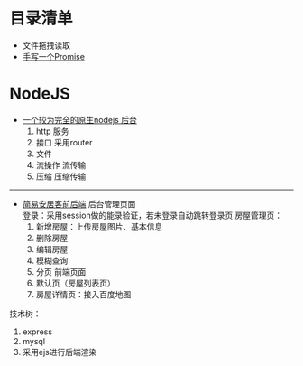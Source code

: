 # 目录清单

* 文件拖拽读取
* [手写一个Promise](https://github.com/webXLing/Keep-Learning/blob/master/%E6%89%8B%E5%86%99%E4%B8%80%E4%B8%AAPromise.html)

# NodeJS
* [一个较为完全的原生nodejs 后台](https://github.com/webXLing/Keep-Learning/tree/master/2019-1-12)
  1. http 服务
  2. 接口  采用router
  3. 文件
  4. 流操作  流传输
  5. 压缩  压缩传输
----
* [简易安居客前后端](https://github.com/webXLing/Keep-Learning/tree/master/2019-1-12)
后台管理页面  
  登录：采用session做的能录验证，若未登录自动跳转登录页
  房屋管理页：
  1. 新增房屋：上传房屋图片、基本信息
  2. 删除房屋
  3. 编辑房屋
  4. 模糊查询
  5. 分页
 前端页面  
  1. 默认页（房屋列表页）
  2. 房屋详情页：接入百度地图
  
 技术树：
 1. express
 2. mysql
 3. 采用ejs进行后端渲染
  
  
    
  
  
